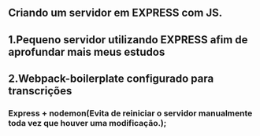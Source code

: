 ## Criando um servidor em EXPRESS com JS.

## 1.Pequeno servidor utilizando EXPRESS afim de aprofundar mais meus estudos
## 2.Webpack-boilerplate configurado para transcrições

### Express + nodemon(Evita de reiniciar o servidor manualmente toda vez que houver uma modificação.);